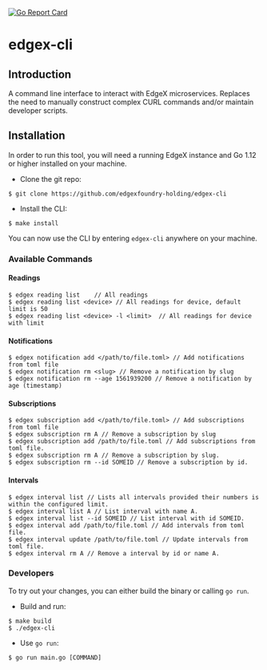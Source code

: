 [![Go Report Card](https://goreportcard.com/badge/edgexfoundry-holding/edgex-cli)](https://goreportcard.com/report/edgexfoundry-holding/edgex-cli)

# edgex-cli

## Introduction

A command line interface to interact with EdgeX microservices. Replaces the need to manually construct complex CURL commands and/or maintain developer scripts.

## Installation

In order to run this tool, you will need a running EdgeX instance and Go 1.12 or higher installed on your machine.

* Clone the git repo:

```
$ git clone https://github.com/edgexfoundry-holding/edgex-cli
```

* Install the CLI:

```
$ make install
```

You can now use the CLI by entering `edgex-cli` anywhere on your machine. 

### Available Commands

#### Readings

```
$ edgex reading list    // All readings
$ edgex reading list <device> // All readings for device, default limit is 50
$ edgex reading list <device> -l <limit>  // All readings for device with limit
```

#### Notifications

```
$ edgex notification add </path/to/file.toml> // Add notifications from toml file
$ edgex notification rm <slug> // Remove a notification by slug
$ edgex notification rm --age 1561939200 // Remove a notification by age (timestamp)
```

#### Subscriptions

```
$ edgex subscription add </path/to/file.toml> // Add subscriptions from toml file
$ edgex subscription rm A // Remove a subscription by slug
$ edgex subscription add /path/to/file.toml // Add subscriptions from toml file.
$ edgex subscription rm A // Remove a subscription by slug.
$ edgex subscription rm --id SOMEID // Remove a subscription by id.
```

#### Intervals
```
$ edgex interval list // Lists all intervals provided their numbers is within the configured limit.
$ edgex interval list A // List interval with name A.
$ edgex interval list --id SOMEID // List interval with id SOMEID.
$ edgex interval add /path/to/file.toml // Add intervals from toml file.
$ edgex interval update /path/to/file.toml // Update intervals from toml file.
$ edgex interval rm A // Remove a interval by id or name A.
```

### Developers

To try out your changes, you can either build the binary or calling `go run`.

* Build and run:

```
$ make build
$ ./edgex-cli
```

* Use `go run`:

```
$ go run main.go [COMMAND]
```
